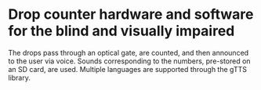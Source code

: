 # Drop counter hardware and software for the blind and visually impaired

The drops pass through an optical gate, are counted, and then announced to the user via voice. 
Sounds corresponding to the numbers, pre-stored on an SD card, are used. 
Multiple languages are supported through the gTTS library.
